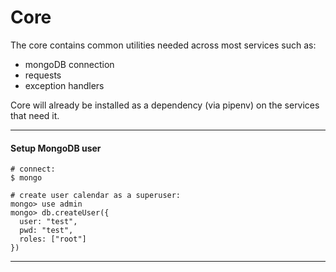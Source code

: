 # Core

The core contains common utilities needed across most services such as:
* mongoDB connection
* requests
* exception handlers

Core will already be installed as a dependency (via pipenv) on the services that need it.

---

#### Setup MongoDB user
```
# connect:
$ mongo

# create user calendar as a superuser:
mongo> use admin
mongo> db.createUser({
  user: "test",
  pwd: "test",
  roles: ["root"]
})
```

---
